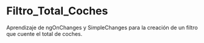 # Filtro_Total_Coches
 Aprendizaje de ngOnChanges y SimpleChanges para la creación de un filtro que cuente el total de coches.
